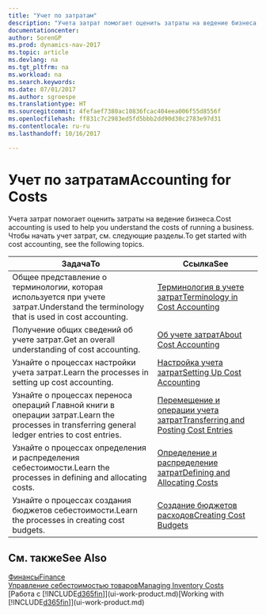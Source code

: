 ```yaml
---
title: "Учет по затратам"
description: "Учета затрат помогает оценить затраты на ведение бизнеса. Чтобы начать учет затрат, см. следующие разделы."
documentationcenter: 
author: SorenGP
ms.prod: dynamics-nav-2017
ms.topic: article
ms.devlang: na
ms.tgt_pltfrm: na
ms.workload: na
ms.search.keywords: 
ms.date: 07/01/2017
ms.author: sgroespe
ms.translationtype: HT
ms.sourcegitcommit: 4fefaef7380ac10836fcac404eea006f55d8556f
ms.openlocfilehash: ff831c7c2983ed5fd5bbb2dd90d30c2783e97d31
ms.contentlocale: ru-ru
ms.lasthandoff: 10/16/2017

---
```

# <a name="accounting-for-costs"></a><span data-ttu-id="736fe-104">Учет по затратам</span><span class="sxs-lookup"><span data-stu-id="736fe-104">Accounting for Costs</span></span>
<span data-ttu-id="736fe-105">Учета затрат помогает оценить затраты на ведение бизнеса.</span><span class="sxs-lookup"><span data-stu-id="736fe-105">Cost accounting is used to help you understand the costs of running a business.</span></span> <span data-ttu-id="736fe-106">Чтобы начать учет затрат, см. следующие разделы.</span><span class="sxs-lookup"><span data-stu-id="736fe-106">To get started with cost accounting, see the following topics.</span></span>  

|<span data-ttu-id="736fe-107">Задача</span><span class="sxs-lookup"><span data-stu-id="736fe-107">To</span></span>|<span data-ttu-id="736fe-108">Ссылка</span><span class="sxs-lookup"><span data-stu-id="736fe-108">See</span></span>|  
|--------|---------|  
|<span data-ttu-id="736fe-109">Общее представление о терминологии, которая используется при учете затрат.</span><span class="sxs-lookup"><span data-stu-id="736fe-109">Understand the terminology that is used in cost accounting.</span></span>|[<span data-ttu-id="736fe-110">Терминология в учете затрат</span><span class="sxs-lookup"><span data-stu-id="736fe-110">Terminology in Cost Accounting</span></span>](finance-terminology-in-cost-accounting.md)|  
|<span data-ttu-id="736fe-111">Получение общих сведений об учете затрат.</span><span class="sxs-lookup"><span data-stu-id="736fe-111">Get an overall understanding of cost accounting.</span></span>|[<span data-ttu-id="736fe-112">Об учете затрат</span><span class="sxs-lookup"><span data-stu-id="736fe-112">About Cost Accounting</span></span>](finance-about-cost-accounting.md)|  
|<span data-ttu-id="736fe-113">Узнайте о процессах настройки учета затрат.</span><span class="sxs-lookup"><span data-stu-id="736fe-113">Learn the processes in setting up cost accounting.</span></span>|[<span data-ttu-id="736fe-114">Настройка учета затрат</span><span class="sxs-lookup"><span data-stu-id="736fe-114">Setting Up Cost Accounting</span></span>](finance-set-up-cost-accounting.md)|  
|<span data-ttu-id="736fe-115">Узнайте о процессах переноса операций Главной книги в операции затрат.</span><span class="sxs-lookup"><span data-stu-id="736fe-115">Learn the processes in transferring general ledger entries to cost entries.</span></span>|[<span data-ttu-id="736fe-116">Перемещение и операции учета затрат</span><span class="sxs-lookup"><span data-stu-id="736fe-116">Transferring and Posting Cost Entries</span></span>](finance-transfer-and-post-cost-entries.md)|  
|<span data-ttu-id="736fe-117">Узнайте о процессах определения и распределения себестоимости.</span><span class="sxs-lookup"><span data-stu-id="736fe-117">Learn the processes in defining and allocating costs.</span></span>|[<span data-ttu-id="736fe-118">Определение и распределение затрат</span><span class="sxs-lookup"><span data-stu-id="736fe-118">Defining and Allocating Costs</span></span>](finance-define-and-allocate-costs.md)|  
|<span data-ttu-id="736fe-119">Узнайте о процессах создания бюджетов себестоимости.</span><span class="sxs-lookup"><span data-stu-id="736fe-119">Learn the processes in creating cost budgets.</span></span>|[<span data-ttu-id="736fe-120">Создание бюджетов расходов</span><span class="sxs-lookup"><span data-stu-id="736fe-120">Creating Cost Budgets</span></span>](finance-create-cost-budgets.md)|  

## <a name="see-also"></a><span data-ttu-id="736fe-121">См. также</span><span class="sxs-lookup"><span data-stu-id="736fe-121">See Also</span></span>  
[<span data-ttu-id="736fe-122">Финансы</span><span class="sxs-lookup"><span data-stu-id="736fe-122">Finance</span></span>](finance.md)  
[<span data-ttu-id="736fe-123">Управление себестоимостью товаров</span><span class="sxs-lookup"><span data-stu-id="736fe-123">Managing Inventory Costs</span></span>](finance-manage-inventory-costs.md)  
<span data-ttu-id="736fe-124">[Работа с [!INCLUDE[d365fin](includes/d365fin_md.md)]](ui-work-product.md)</span><span class="sxs-lookup"><span data-stu-id="736fe-124">[Working with [!INCLUDE[d365fin](includes/d365fin_md.md)]](ui-work-product.md)</span></span>

